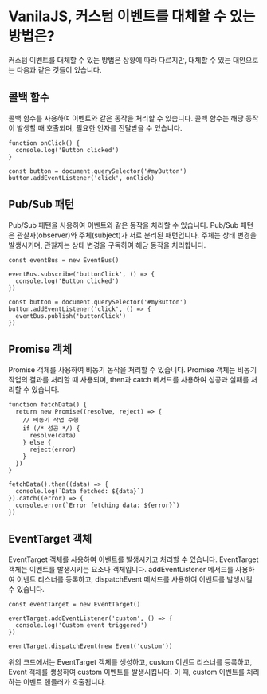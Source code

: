 # VanilaJS, 커스텀 이벤트를 대체할 수 있는 방법은?

커스텀 이벤트를 대체할 수 있는 방법은 상황에 따라 다르지만, 대체할 수 있는 대안으로는 다음과 같은 것들이 있습니다.

## 콜백 함수
콜백 함수를 사용하여 이벤트와 같은 동작을 처리할 수 있습니다. 콜백 함수는 해당 동작이 발생할 때 호출되며, 필요한 인자를 전달받을 수 있습니다.
```
function onClick() {
  console.log('Button clicked')
}

const button = document.querySelector('#myButton')
button.addEventListener('click', onClick)
```

## Pub/Sub 패턴
Pub/Sub 패턴을 사용하여 이벤트와 같은 동작을 처리할 수 있습니다. Pub/Sub 패턴은 관찰자(observer)와 주체(subject)가 서로 분리된 패턴입니다. 주체는 상태 변경을 발생시키며, 관찰자는 상태 변경을 구독하여 해당 동작을 처리합니다.
```
const eventBus = new EventBus()

eventBus.subscribe('buttonClick', () => {
  console.log('Button clicked')
})

const button = document.querySelector('#myButton')
button.addEventListener('click', () => {
  eventBus.publish('buttonClick')
})
```

## Promise 객체
Promise 객체를 사용하여 비동기 동작을 처리할 수 있습니다. Promise 객체는 비동기 작업의 결과를 처리할 때 사용되며, then과 catch 메서드를 사용하여 성공과 실패를 처리할 수 있습니다.

```
function fetchData() {
  return new Promise((resolve, reject) => {
    // 비동기 작업 수행
    if (/* 성공 */) {
      resolve(data)
    } else {
      reject(error)
    }
  })
}

fetchData().then((data) => {
  console.log(`Data fetched: ${data}`)
}).catch((error) => {
  console.error(`Error fetching data: ${error}`)
})
```

## EventTarget 객체
EventTarget 객체를 사용하여 이벤트를 발생시키고 처리할 수 있습니다. EventTarget 객체는 이벤트를 발생시키는 요소나 객체입니다. addEventListener 메서드를 사용하여 이벤트 리스너를 등록하고, dispatchEvent 메서드를 사용하여 이벤트를 발생시킬 수 있습니다.

```
const eventTarget = new EventTarget()

eventTarget.addEventListener('custom', () => {
  console.log('Custom event triggered')
})

eventTarget.dispatchEvent(new Event('custom'))
```
위의 코드에서는 EventTarget 객체를 생성하고, custom 이벤트 리스너를 등록하고, Event 객체를 생성하여 custom 이벤트를 발생시킵니다. 이 때, custom 이벤트를 처리하는 이벤트 핸들러가 호출됩니다.

